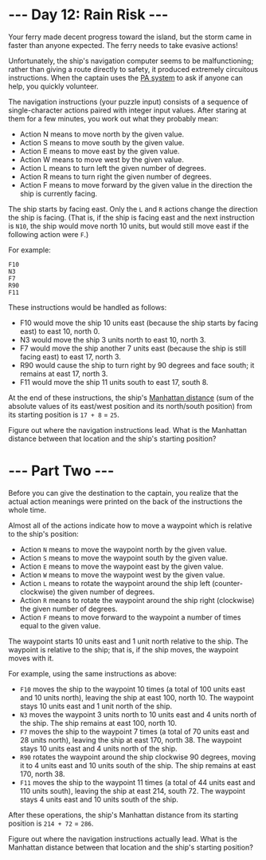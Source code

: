 # --- Day 12: Rain Risk ---

Your ferry made decent progress toward the island, but the storm came in faster than anyone expected. The ferry needs 
to take evasive actions!

Unfortunately, the ship's navigation computer seems to be malfunctioning; rather than giving a route directly to 
safety, it produced extremely circuitous instructions. When the captain uses the 
[PA system](https://en.wikipedia.org/wiki/Public_address_system) to ask if anyone can help, you quickly volunteer.

The navigation instructions (your puzzle input) consists of a sequence of single-character actions paired with 
integer input values. After staring at them for a few minutes, you work out what they probably mean:

- Action N means to move north by the given value.
- Action S means to move south by the given value.
- Action E means to move east by the given value.
- Action W means to move west by the given value.
- Action L means to turn left the given number of degrees.
- Action R means to turn right the given number of degrees.
- Action F means to move forward by the given value in the direction the ship is currently facing.

The ship starts by facing east. Only the `L` and `R` actions change the direction the ship is facing. (That is, if the 
ship is facing east and the next instruction is `N10`, the ship would move north 10 units, but would still move east 
if the following action were `F`.)

For example:

```
F10
N3
F7
R90
F11
```

These instructions would be handled as follows:

- F10 would move the ship 10 units east (because the ship starts by facing east) to east 10, north 0.
- N3 would move the ship 3 units north to east 10, north 3.
- F7 would move the ship another 7 units east (because the ship is still facing east) to east 17, north 3.
- R90 would cause the ship to turn right by 90 degrees and face south; it remains at east 17, north 3.
- F11 would move the ship 11 units south to east 17, south 8.

At the end of these instructions, the ship's [Manhattan distance](https://en.wikipedia.org/wiki/Manhattan_distance) 
(sum of the absolute values of its east/west position and its north/south position) from its starting position is 
`17 + 8` = `25`.

Figure out where the navigation instructions lead. What is the Manhattan distance between that location and the 
ship's starting position?

# --- Part Two ---

Before you can give the destination to the captain, you realize that the actual action meanings were printed on the 
back of the instructions the whole time.

Almost all of the actions indicate how to move a waypoint which is relative to the ship's position:

- Action `N` means to move the waypoint north by the given value.
- Action `S` means to move the waypoint south by the given value.
- Action `E` means to move the waypoint east by the given value.
- Action `W` means to move the waypoint west by the given value.
- Action `L` means to rotate the waypoint around the ship left (counter-clockwise) the given number of degrees.
- Action `R` means to rotate the waypoint around the ship right (clockwise) the given number of degrees.
- Action `F` means to move forward to the waypoint a number of times equal to the given value.

The waypoint starts 10 units east and 1 unit north relative to the ship. The waypoint is relative to the ship; that is, 
if the ship moves, the waypoint moves with it.

For example, using the same instructions as above:

- `F10` moves the ship to the waypoint 10 times (a total of 100 units east and 10 units north), leaving the ship at east 
  100, north 10. The waypoint stays 10 units east and 1 unit north of the ship.
- `N3` moves the waypoint 3 units north to 10 units east and 4 units north of the ship. The ship remains at east 100, 
  north 10.
- `F7` moves the ship to the waypoint 7 times (a total of 70 units east and 28 units north), leaving the ship at east 170, 
  north 38. The waypoint stays 10 units east and 4 units north of the ship.
- `R90` rotates the waypoint around the ship clockwise 90 degrees, moving it to 4 units east and 10 units south of the 
  ship. The ship remains at east 170, north 38.
- `F11` moves the ship to the waypoint 11 times (a total of 44 units east and 110 units south), leaving the ship at east 
  214, south 72. The waypoint stays 4 units east and 10 units south of the ship.

After these operations, the ship's Manhattan distance from its starting position is `214 + 72` = `286`.

Figure out where the navigation instructions actually lead. What is the Manhattan distance between that location and 
the ship's starting position?
